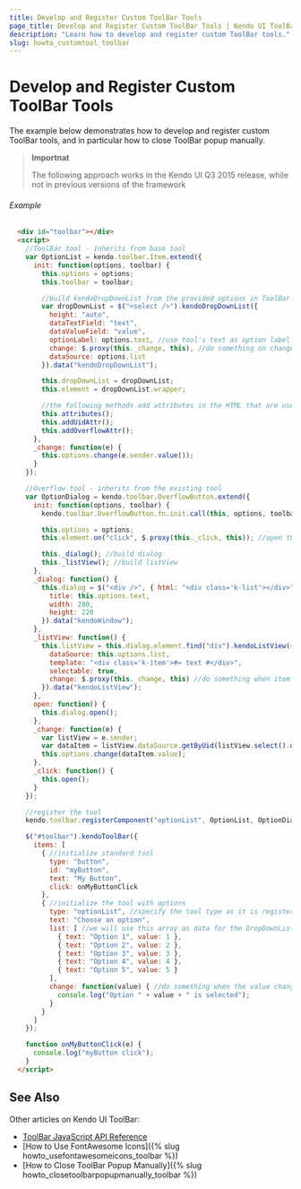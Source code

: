 ```yaml
---
title: Develop and Register Custom ToolBar Tools
page_title: Develop and Register Custom ToolBar Tools | Kendo UI ToolBar
description: "Learn how to develop and register custom ToolBar tools."
slug: howto_customtool_toolbar
---
```


# Develop and Register Custom ToolBar Tools

The example below demonstrates how to develop and register custom ToolBar tools, and in particular how to close ToolBar popup manually.

> **Importnat**
>
> The following approach works in the Kendo UI Q3 2015 release, while not in previous versions of the framework

###### Example

```html
  <div id="toolbar"></div>
  <script>
    //ToolBar tool - inherits from base tool
    var OptionList = kendo.toolbar.Item.extend({
      init: function(options, toolbar) {
        this.options = options;
        this.toolbar = toolbar;

        //build kendoDropDownList from the provided options in ToolBar configuration
        var dropDownList = $("<select />").kendoDropDownList({
          height: "auto",
          dataTextField: "text",
          dataValueField: "value",
          optionLabel: options.text, //use tool's text as option label
          change: $.proxy(this._change, this), //do something on change
          dataSource: options.list
        }).data("kendoDropDownList");

        this.dropDownList = dropDownList;
        this.element = dropDownList.wrapper;

        //the following methods add attributes in the HTML that are used for the resizable functionality
        this.attributes();
        this.addUidAttr();
        this.addOverflowAttr();
      },
      _change: function(e) {
        this.options.change(e.sender.value());
      }
    });

    //Overflow tool - inherits from the existing tool
    var OptionDialog = kendo.toolbar.OverflowButton.extend({
      init: function(options, toolbar) {
        kendo.toolbar.OverflowButton.fn.init.call(this, options, toolbar);

        this.options = options;
        this.element.on("click", $.proxy(this._click, this)); //open the dialog on click

        this._dialog(); //build dialog
        this._listView(); //build listView
      },
      _dialog: function() {
        this.dialog = $("<div />", { html: "<div class='k-list'></div>" }).kendoWindow({
          title: this.options.text,
          width: 280,
          height: 220
        }).data("kendoWindow");
      },
      _listView: function() {
        this.listView = this.dialog.element.find("div").kendoListView({
          dataSource: this.options.list,
          template: "<div class='k-item'>#= text #</div>",
          selectable: true,
          change: $.proxy(this._change, this) //do something when item is selected
        }).data("kendoListView");
      },
      open: function() {
        this.dialog.open();
      },
      _change: function(e) {
        var listView = e.sender;
        var dataItem = listView.dataSource.getByUid(listView.select().data("uid"));
        this.options.change(dataItem.value);
      },
      _click: function() {
        this.open();
      }
    });

    //register the tool
    kendo.toolbar.registerComponent("optionList", OptionList, OptionDialog);

    $("#toolbar").kendoToolBar({
      items: [
        { //initialize standard tool
          type: "button",
          id: "myButton",
          text: "My Button",
          click: onMyButtonClick
        },
        { //initialize the tool with options
          type: "optionList", //specify the tool type as it is registered via the registerComponent method
          text: "Choose an option",
          list: [ //we will use this array as data for the DropDownList/ListView
            { text: "Option 1", value: 1 },
            { text: "Option 2", value: 2 },
            { text: "Option 3", value: 3 },
            { text: "Option 4", value: 4 },
            { text: "Option 5", value: 5 }
          ],
          change: function(value) { //do something when the value changes
            console.log("Option " + value + " is selected");
          }
        }
      ]
    });

    function onMyButtonClick(e) {
      console.log("myButton click");
    }
  </script>
```

## See Also

Other articles on Kendo UI ToolBar:

* [ToolBar JavaScript API Reference](/api/javascript/ui/toolbar)
* [How to Use FontAwesome Icons]({% slug howto_usefontawesomeicons_toolbar %})
* [How to Close ToolBar Popup Manually]({% slug howto_closetoolbarpopupmanually_toolbar %})
